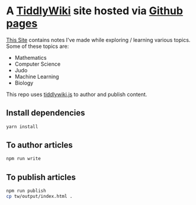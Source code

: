# A [TiddlyWiki](https://tiddlywiki.com/) site hosted via [Github pages](https://pages.github.com/)

[This Site](https://keith-pinto.github.io) contains notes I've made while exploring / learning various topics. Some of these topics are:

* Mathematics
* Computer Science
* Judo
* Machine Learning
* Biology

This repo uses [tiddlywiki.js](https://tiddlywiki.com/static/Installing%2520TiddlyWiki%2520on%2520Node.js.html) to author and publish content.

## Install dependencies
```sh
yarn install
```

## To author articles
```sh
npm run write
```

## To publish articles
```sh
npm run publish
cp tw/output/index.html .
```

